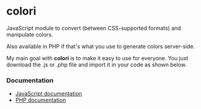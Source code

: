 # colori
JavaScript module to convert (between CSS-supported formats) and manipulate colors.

Also available in PHP if that's what you use to generate colors server-side.

My main goal with **colori** is to make it easy to use for everyone. You just download the .js or .php file and import it in your code as shown below.

### Documentation

*   [JavaScript documentation](https://github.com/Remiscan/colori/wiki/Documentation-(JavaScript))
*   [PHP documentation](https://github.com/Remiscan/colori/wiki/Documentation-(PHP))